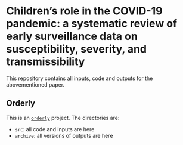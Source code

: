 # Children’s role in the COVID-19 pandemic: a systematic review of early surveillance data on susceptibility, severity, and transmissibility 

This repository contains all inputs, code and outputs for the abovementioned paper. 


## Orderly
This is an [`orderly`](https://github.com/vimc/orderly) project.  The directories are:

* `src`: all code and inputs are here
* `archive`: all versions of outputs are here


